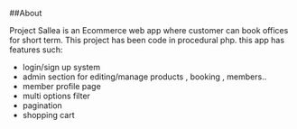 ##About

Project Sallea is an Ecommerce web app where customer can book offices for short term.
This project has been code in procedural php.
this app has features such:
- login/sign up system
- admin section for editing/manage products , booking , members..
- member profile page 
- multi options filter 
- pagination
- shopping cart 
